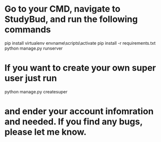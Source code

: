 # Go to your CMD, navigate to StudyBud, and run the following commands
  pip install virtualenv
  envname\scripts\activate
  pip install -r requirements.txt
  python manage.py runserver
# If you want to create your own super user just run 
  python manage.py createsuper 
# and ender your account infomration and needed. If you find any bugs, please let me know. 


